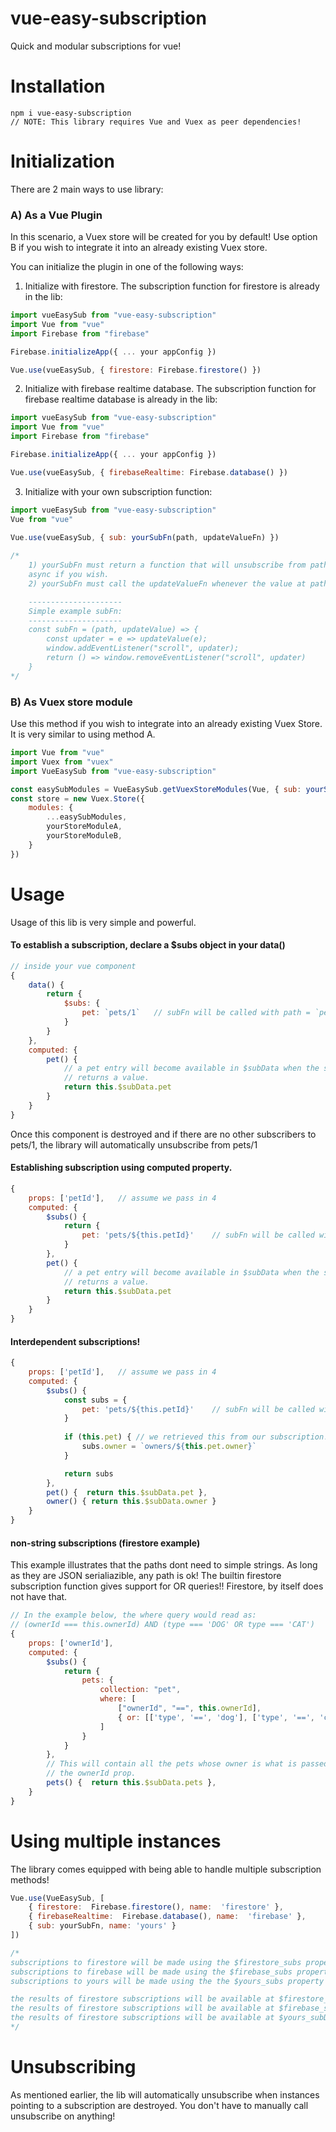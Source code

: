 # vue-easy-subscription

Quick and modular subscriptions for vue!

# Installation
	
	npm i vue-easy-subscription
	// NOTE: This library requires Vue and Vuex as peer dependencies!

# Initialization
There are 2 main ways to use library:

### A) As a Vue Plugin
In this scenario, a Vuex store will be created for you by default! Use option B if you wish to integrate it into an already existing Vuex store.

You can initialize the plugin in one of the following ways:

1. Initialize with firestore. The subscription function for firestore is already in the lib:
```javascript
import vueEasySub from "vue-easy-subscription"
import Vue from "vue"
import Firebase from "firebase"

Firebase.initializeApp({ ... your appConfig })

Vue.use(vueEasySub, { firestore: Firebase.firestore() })
```

2. Initialize with firebase realtime database. The subscription function for firebase realtime database is already in the lib:
```javascript
import vueEasySub from "vue-easy-subscription"
import Vue from "vue"
import Firebase from "firebase"

Firebase.initializeApp({ ... your appConfig })

Vue.use(vueEasySub, { firebaseRealtime: Firebase.database() })
```

3. Initialize with your own subscription function:
```javascript
import vueEasySub from "vue-easy-subscription"
Vue from "vue"
	
Vue.use(vueEasySub, { sub: yourSubFn(path, updateValueFn) })

/*
	1) yourSubFn must return a function that will unsubscribe from path. The function can be 
	async if you wish.
	2) yourSubFn must call the updateValueFn whenever the value at path is updated.

	---------------------
	Simple example subFn:
	---------------------
	const subFn = (path, updateValue) => {
		const updater = e => updateValue(e);
		window.addEventListener("scroll", updater);
		return () => window.removeEventListener("scroll", updater)
	}
*/
```
### B) As Vuex store module
Use this method if you wish to integrate into an already existing Vuex Store. It is very similar to using method A.

```javascript
import Vue from "vue"
import Vuex from "vuex"
import VueEasySub from "vue-easy-subscription"

const easySubModules = VueEasySub.getVuexStoreModules(Vue, { sub: yourSubFn(path, updateValueFn) })
const store = new Vuex.Store({
	modules: {
		...easySubModules,
		yourStoreModuleA,
		yourStoreModuleB,
	}
})
```


# Usage
Usage of this lib is very simple and powerful.

#### To establish a subscription, declare a $subs object in your data()
```javascript
// inside your vue component
{
	data() {
		return {
			$subs: {
				pet: `pets/1`	// subFn will be called with path = `pets/1`
			}
		}
	},
	computed: {
		pet() {
			// a pet entry will become available in $subData when the subscription
			// returns a value.
			return this.$subData.pet
		}
	}
}
```
Once this component is destroyed and if there are no other subscribers to pets/1,
the library will automatically unsubscribe from pets/1

####  Establishing subscription using computed property.
```javascript
{
	props: ['petId'],	// assume we pass in 4
	computed: {
		$subs() {
			return {
				pet: 'pets/${this.petId}'	 // subFn will be called with path = `pets/4`
			}
		},
		pet() {
			// a pet entry will become available in $subData when the subscription
			// returns a value.
			return this.$subData.pet
		}
	}
}
```

#### Interdependent subscriptions!
```javascript
{
	props: ['petId'],	// assume we pass in 4
	computed: {
		$subs() {
			const subs = {
				pet: 'pets/${this.petId}'	 // subFn will be called with path = `pets/4`
			}
			
			if (this.pet) {	// we retrieved this from our subscription!!
				subs.owner = `owners/${this.pet.owner}`
			}

			return subs
		},
		pet() {  return this.$subData.pet },
		owner() { return this.$subData.owner }
	}
}
```

#### non-string subscriptions  (firestore example)
This example illustrates that the paths dont need to simple strings. As long as they are JSON serialiazible, any path is ok!
The builtin firestore subscription function gives support for OR queries!! Firestore, by itself does not have that.

```javascript
// In the example below, the where query would read as:
// (ownerId === this.ownerId) AND (type === 'DOG' OR type === 'CAT')
{
	props: ['ownerId'],
	computed: {
		$subs() {
			return {
			    pets: {
			        collection: "pet",
			        where: [
                        ["ownerId", "==", this.ownerId],
                        { or: [['type', '==', 'dog'], ['type', '==', 'cat']] }
                    ]
			    }
			}
		},
		// This will contain all the pets whose owner is what is passed into
		// the ownerId prop.
		pets() {  return this.$subData.pets },
	}
}
```

# Using multiple instances
The library comes equipped with being able to handle multiple subscription methods!

```javascript
Vue.use(VueEasySub, [
	{ firestore:  Firebase.firestore(), name:  'firestore' },
	{ firebaseRealtime:  Firebase.database(), name:  'firebase' },
	{ sub: yourSubFn, name: 'yours' }
])

/* 
subscriptions to firestore will be made using the $firestore_subs property
subscriptions to firebase will be made using the $firebase_subs property
subscriptions to yours will be made using the the $yours_subs property

the results of firestore subscriptions will be available at $firestore_subData
the results of firestore subscriptions will be available at $firebase_subData
the results of firestore subscriptions will be available at $yours_subData
*/

```



# Unsubscribing
As mentioned earlier, the lib will automatically unsubscribe when instances pointing to a subscription are destroyed. You don't have to manually call unsubscribe on anything!
